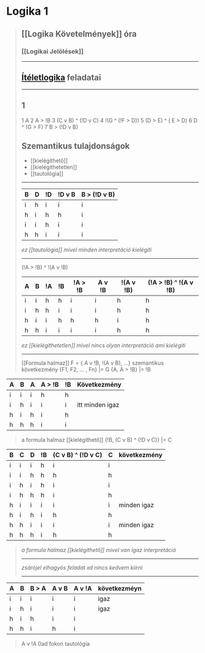 # Logika 1

> ## \[[Logika Követelmények]\] óra
>
> ### \[[Logikai Jelölések]\]
>
> ______________________________________________________________________
>
> ## [Ítéletlogika](https://canvas.elte.hu/courses/47740/files/folder/Gyakorlat) feladatai
>
> ______________________________________________________________________
>
> ## 1
>
> 1 A 2 A > !B 3 (C v B) ^ (!D v C) 4 !(G ^ (!F > D)) 5 (D > E)
   ^ ( E > D) 6 D ^ (G > F) 7 B > (!D v B)
>
> ## Szemantikus tulajdonságok
>
> - \[[kielégíthető]\]
> - \[[kielégíthetetlen]\]
> - \[[tautológia]\]
>
> ______________________________________________________________________
>
> | B | D | !D | !D v B | B > (!D v B) |
> | --- | --- | --- | ------ | ------------ |
> | i | h | i | i | i |
> | h | i | h | h | i |
> | i | i | h | i | i |
> | h | h | i | i | i |
>
> *ez \[[tautológia]\] mivel minden interpretáció kielégíti*
>
> ______________________________________________________________________
>
> (!A > !B) ^ !(A v !B)
>
> | A | B | !A | !B | !A > !B | A v !B | !(A v !B) | (!A > !B) ^ !(A v !B) |
> | --- | --- | --- | --- | ---- | --- | --- | ----------- |
> | i | i | h | h | i | i | h | h |
> | i | h | h | i | i | i | h | h |
> | h | i | i | h | h | h | i | h |
> | h | h | i | i | i | i | h | h |
>
> *ez \[[kielégíthetetlen]\] mivel nincs olyan interpretáció ami kielégíti*
>
> ______________________________________________________________________
>
> \[[Formula halmaz]\]
> F = { A v !B, !(A v B), ...}
> szemantikus következmény
> {F1, F2, ... , Fn} |= G
> {A, A > !B} |= !B

| A | B | A | A > !B | !B | Következmény |
| --- | --- | --- | ------ | --- | --------------- |
| i | i | i | h | h | |
| i | h | i | i | i | itt minden igaz |
| h | i | h | i | h | |
| h | h | h | i | i | |

> a formula halmaz \[[kielégíthető]\]
> {!B, (C v B) ^ (!D v C)} |= C

| B | C | D | !B | (C v B) ^ (!D v C) | C | következmény |
| --- | --- | --- | --- | ------------------ | --- | ------------ |
| i | i | i | h | i | i | |
| i | i | h | h | h | h | |
| i | h | i | h | i | i | |
| i | h | h | h | i | h | |
| h | i | i | i | i | i | minden igaz |
| h | i | h | i | h | h | |
| h | h | i | i | i | i | minden igaz |
| h | h | h | i | h | h | |

> *a formula halmaz \[[kielégíthető]\] mivel van igaz interpretáció*
>
> ______________________________________________________________________
>
> *zsárójel elhagyós feladat xd nincs kedvem kiírni*
>
> ______________________________________________________________________

| A | B | B > A | A v B | A v !A | következméyn |
| --- | --- | ----- | ----- | ------ | ------------ |
| i | i | i | i | i | igaz |
| i | h | i | i | i | igaz |
| h | i | h | i | i | |
| h | h | i | h | i | |

> A v !A 0ad fokon tautológia
